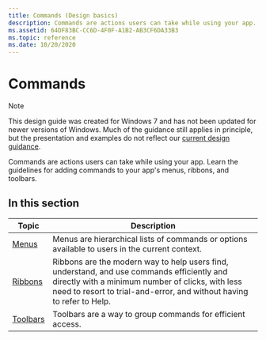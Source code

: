 ```yaml
---
title: Commands (Design basics)
description: Commands are actions users can take while using your app. Learn the guidelines for adding commands to your app's menus, ribbons, and toolbars.
ms.assetid: 64DF83BC-CC6D-4F0F-A1B2-AB3CF6DA33B3
ms.topic: reference
ms.date: 10/20/2020
---
```


# Commands

> [!NOTE]
> This design guide was created for Windows 7 and has not been updated for newer versions of Windows. Much of the guidance still applies in principle, but the presentation and examples do not reflect our [current design guidance](https://docs.microsoft.com/en-us/windows/uwp/design/).

Commands are actions users can take while using your app. Learn the guidelines for adding commands to your app's menus, ribbons, and toolbars.

## In this section



| Topic                                   | Description                                                                                                                                                                                                                        |
|-----------------------------------------|------------------------------------------------------------------------------------------------------------------------------------------------------------------------------------------------------------------------------------|
| [Menus](cmd-menus.md)<br/>       | Menus are hierarchical lists of commands or options available to users in the current context.<br/>                                                                                                                          |
| [Ribbons](cmd-ribbons.md)<br/>   | Ribbons are the modern way to help users find, understand, and use commands efficiently and directly with a minimum number of clicks, with less need to resort to trial-and-error, and without having to refer to Help.<br/> |
| [Toolbars](cmd-toolbars.md)<br/> | Toolbars are a way to group commands for efficient access.<br/>                                                                                                                                                              |



 

 

 





